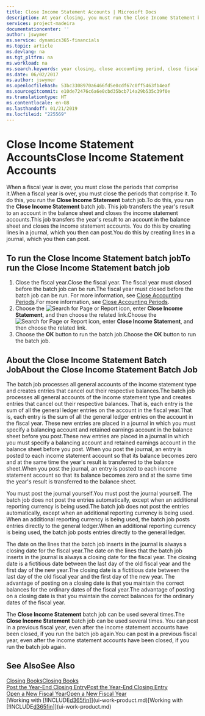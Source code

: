 ```yaml
---
title: Close Income Statement Accounts | Microsoft Docs
description: At year closing, you must run the Close Income Statement batch job to close the accounting periods that make up the fiscal year.
services: project-madeira
documentationcenter: ''
author: jswymer
ms.service: dynamics365-financials
ms.topic: article
ms.devlang: na
ms.tgt_pltfrm: na
ms.workload: na
ms.search.keywords: year closing, close accounting period, close fiscal year, bank account detailed trial balance
ms.date: 06/02/2017
ms.author: jswymer
ms.openlocfilehash: 53bc3308970a6466fd5e0cdf67c0ff5463fb4eaf
ms.sourcegitcommit: e10de72476c6a6e0cbd35bcb714a29b535c39f0e
ms.translationtype: HT
ms.contentlocale: en-GB
ms.lasthandoff: 01/21/2019
ms.locfileid: "225569"
---
```

# <a name="close-income-statement-accounts"></a><span data-ttu-id="75589-103">Close Income Statement Accounts</span><span class="sxs-lookup"><span data-stu-id="75589-103">Close Income Statement Accounts</span></span>
<span data-ttu-id="75589-104">When a fiscal year is over, you must close the periods that comprise it.</span><span class="sxs-lookup"><span data-stu-id="75589-104">When a fiscal year is over, you must close the periods that comprise it.</span></span> <span data-ttu-id="75589-105">To do this, you run the **Close Income Statement** batch job.</span><span class="sxs-lookup"><span data-stu-id="75589-105">To do this, you run the **Close Income Statement** batch job.</span></span> <span data-ttu-id="75589-106">This job transfers the year's result to an account in the balance sheet and closes the income statement accounts.</span><span class="sxs-lookup"><span data-stu-id="75589-106">This job transfers the year's result to an account in the balance sheet and closes the income statement accounts.</span></span> <span data-ttu-id="75589-107">You do this by creating lines in a journal, which you then can post.</span><span class="sxs-lookup"><span data-stu-id="75589-107">You do this by creating lines in a journal, which you then can post.</span></span>

## <a name="to-run-the-close-income-statement-batch-job"></a><span data-ttu-id="75589-108">To run the Close Income Statement batch job</span><span class="sxs-lookup"><span data-stu-id="75589-108">To run the Close Income Statement batch job</span></span>
1. <span data-ttu-id="75589-109">Close the fiscal year.</span><span class="sxs-lookup"><span data-stu-id="75589-109">Close the fiscal year.</span></span> <span data-ttu-id="75589-110">The fiscal year must closed before the batch job can be run.</span><span class="sxs-lookup"><span data-stu-id="75589-110">The fiscal year must closed before the batch job can be run.</span></span> <span data-ttu-id="75589-111">For more information, see [Close Accounting Periods](year-close-account-periods.md).</span><span class="sxs-lookup"><span data-stu-id="75589-111">For more information, see [Close Accounting Periods](year-close-account-periods.md).</span></span>
2. <span data-ttu-id="75589-112">Choose the ![Search for Page or Report](media/ui-search/search_small.png "Search for Page or Report icon") icon, enter **Close Income Statement**, and then choose the related link.</span><span class="sxs-lookup"><span data-stu-id="75589-112">Choose the ![Search for Page or Report](media/ui-search/search_small.png "Search for Page or Report icon") icon, enter **Close Income Statement**, and then choose the related link.</span></span>
3. <span data-ttu-id="75589-113">Choose the **OK** button to run the batch job.</span><span class="sxs-lookup"><span data-stu-id="75589-113">Choose the **OK** button to run the batch job.</span></span>

## <a name="about-the-close-income-statement-batch-job"></a><span data-ttu-id="75589-114">About the Close Income Statement Batch Job</span><span class="sxs-lookup"><span data-stu-id="75589-114">About the Close Income Statement Batch Job</span></span>
<span data-ttu-id="75589-115">The batch job processes all general accounts of the income statement type and creates entries that cancel out their respective balances.</span><span class="sxs-lookup"><span data-stu-id="75589-115">The batch job processes all general accounts of the income statement type and creates entries that cancel out their respective balances.</span></span> <span data-ttu-id="75589-116">That is, each entry is the sum of all the general ledger entries on the account in the fiscal year.</span><span class="sxs-lookup"><span data-stu-id="75589-116">That is, each entry is the sum of all the general ledger entries on the account in the fiscal year.</span></span> <span data-ttu-id="75589-117">These new entries are placed in a journal in which you must specify a balancing account and retained earnings account in the balance sheet before you post.</span><span class="sxs-lookup"><span data-stu-id="75589-117">These new entries are placed in a journal in which you must specify a balancing account and retained earnings account in the balance sheet before you post.</span></span> <span data-ttu-id="75589-118">When you post the journal, an entry is posted to each income statement account so that its balance becomes zero and at the same time the year's result is transferred to the balance sheet.</span><span class="sxs-lookup"><span data-stu-id="75589-118">When you post the journal, an entry is posted to each income statement account so that its balance becomes zero and at the same time the year's result is transferred to the balance sheet.</span></span>

<span data-ttu-id="75589-119">You must post the journal yourself.</span><span class="sxs-lookup"><span data-stu-id="75589-119">You must post the journal yourself.</span></span> <span data-ttu-id="75589-120">The batch job does not post the entries automatically, except when an additional reporting currency is being used.</span><span class="sxs-lookup"><span data-stu-id="75589-120">The batch job does not post the entries automatically, except when an additional reporting currency is being used.</span></span> <span data-ttu-id="75589-121">When an additional reporting currency is being used, the batch job posts entries directly to the general ledger.</span><span class="sxs-lookup"><span data-stu-id="75589-121">When an additional reporting currency is being used, the batch job posts entries directly to the general ledger.</span></span>

<span data-ttu-id="75589-122">The date on the lines that the batch job inserts in the journal is always a closing date for the fiscal year.</span><span class="sxs-lookup"><span data-stu-id="75589-122">The date on the lines that the batch job inserts in the journal is always a closing date for the fiscal year.</span></span> <span data-ttu-id="75589-123">The closing date is a fictitious date between the last day of the old fiscal year and the first day of the new year.</span><span class="sxs-lookup"><span data-stu-id="75589-123">The closing date is a fictitious date between the last day of the old fiscal year and the first day of the new year.</span></span> <span data-ttu-id="75589-124">The advantage of posting on a closing date is that you maintain the correct balances for the ordinary dates of the fiscal year.</span><span class="sxs-lookup"><span data-stu-id="75589-124">The advantage of posting on a closing date is that you maintain the correct balances for the ordinary dates of the fiscal year.</span></span>

<span data-ttu-id="75589-125">The **Close Income Statement** batch job can be used several times.</span><span class="sxs-lookup"><span data-stu-id="75589-125">The **Close Income Statement** batch job can be used several times.</span></span> <span data-ttu-id="75589-126">You can post in a previous fiscal year, even after the income statement accounts have been closed, if you run the batch job again.</span><span class="sxs-lookup"><span data-stu-id="75589-126">You can post in a previous fiscal year, even after the income statement accounts have been closed, if you run the batch job again.</span></span>

## <a name="see-also"></a><span data-ttu-id="75589-127">See Also</span><span class="sxs-lookup"><span data-stu-id="75589-127">See Also</span></span>
[<span data-ttu-id="75589-128">Closing Books</span><span class="sxs-lookup"><span data-stu-id="75589-128">Closing Books</span></span>](year-close-books.md)  
[<span data-ttu-id="75589-129">Post the Year-End Closing Entry</span><span class="sxs-lookup"><span data-stu-id="75589-129">Post the Year-End Closing Entry</span></span>](year-how-post-year-end-close-entry.md)  
[<span data-ttu-id="75589-130">Open a New Fiscal Year</span><span class="sxs-lookup"><span data-stu-id="75589-130">Open a New Fiscal Year</span></span>](finance-how-open-new-fiscal-year.md)  
<span data-ttu-id="75589-131">[Working with [!INCLUDE[d365fin](includes/d365fin_md.md)]](ui-work-product.md)</span><span class="sxs-lookup"><span data-stu-id="75589-131">[Working with [!INCLUDE[d365fin](includes/d365fin_md.md)]](ui-work-product.md)</span></span>
